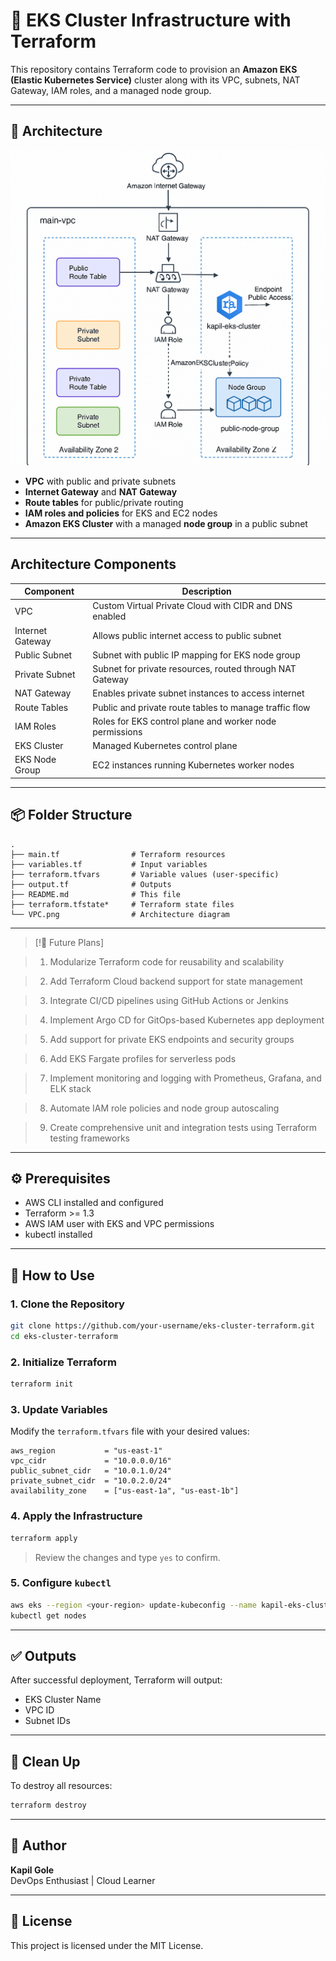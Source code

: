 # 🚀 EKS Cluster Infrastructure with Terraform

This repository contains Terraform code to provision an **Amazon EKS (Elastic Kubernetes Service)** cluster along with its VPC, subnets, NAT Gateway, IAM roles, and a managed node group.

---

## 📐 Architecture

![VPC Architecture](VPC.png)

- **VPC** with public and private subnets  
- **Internet Gateway** and **NAT Gateway**  
- **Route tables** for public/private routing  
- **IAM roles and policies** for EKS and EC2 nodes  
- **Amazon EKS Cluster** with a managed **node group** in a public subnet  

---

## Architecture Components

| Component            | Description                                             |
|----------------------|---------------------------------------------------------|
| VPC                  | Custom Virtual Private Cloud with CIDR and DNS enabled  |
| Internet Gateway     | Allows public internet access to public subnet          |
| Public Subnet        | Subnet with public IP mapping for EKS node group        |
| Private Subnet       | Subnet for private resources, routed through NAT Gateway|
| NAT Gateway          | Enables private subnet instances to access internet     |
| Route Tables         | Public and private route tables to manage traffic flow  |
| IAM Roles            | Roles for EKS control plane and worker node permissions |
| EKS Cluster          | Managed Kubernetes control plane                         |
| EKS Node Group       | EC2 instances running Kubernetes worker nodes           |

---

## 📦 Folder Structure

```
.
├── main.tf                # Terraform resources
├── variables.tf           # Input variables
├── terraform.tfvars       # Variable values (user-specific)
├── output.tf              # Outputs
├── README.md              # This file
├── terraform.tfstate*     # Terraform state files
└── VPC.png                # Architecture diagram
```

---

> [!🚧 Future Plans]

>    1. Modularize Terraform code for reusability and scalability

>    2. Add Terraform Cloud backend support for state management

>    3. Integrate CI/CD pipelines using GitHub Actions or Jenkins

>    4. Implement Argo CD for GitOps-based Kubernetes app deployment

>    5. Add support for private EKS endpoints and security groups

>    6. Add EKS Fargate profiles for serverless pods

>    7. Implement monitoring and logging with Prometheus, Grafana, and ELK stack

>    8. Automate IAM role policies and node group autoscaling

>    9. Create comprehensive unit and integration tests using Terraform testing frameworks

---

## ⚙️ Prerequisites

- AWS CLI installed and configured  
- Terraform >= 1.3  
- AWS IAM user with EKS and VPC permissions  
- kubectl installed  

---

## 🔧 How to Use

### 1. Clone the Repository

```bash
git clone https://github.com/your-username/eks-cluster-terraform.git
cd eks-cluster-terraform
```

### 2. Initialize Terraform

```bash
terraform init
```

### 3. Update Variables

Modify the `terraform.tfvars` file with your desired values:

```hcl
aws_region           = "us-east-1"
vpc_cidr             = "10.0.0.0/16"
public_subnet_cidr   = "10.0.1.0/24"
private_subnet_cidr  = "10.0.2.0/24"
availability_zone    = ["us-east-1a", "us-east-1b"]
```

### 4. Apply the Infrastructure

```bash
terraform apply
```

> Review the changes and type `yes` to confirm.

### 5. Configure `kubectl`

```bash
aws eks --region <your-region> update-kubeconfig --name kapil-eks-cluster
kubectl get nodes
```

---

## ✅ Outputs

After successful deployment, Terraform will output:

- EKS Cluster Name  
- VPC ID  
- Subnet IDs  

---

## 🧹 Clean Up

To destroy all resources:

```bash
terraform destroy
```

---

## 🧠 Author

**Kapil Gole**  
DevOps Enthusiast | Cloud Learner

---

## 📄 License

This project is licensed under the MIT License.
